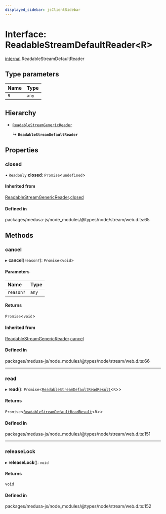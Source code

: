 ```yaml
---
displayed_sidebar: jsClientSidebar
---
```


# Interface: ReadableStreamDefaultReader<R\>

[internal](../modules/internal-8.md).ReadableStreamDefaultReader

## Type parameters

| Name | Type |
| :------ | :------ |
| `R` | `any` |

## Hierarchy

- [`ReadableStreamGenericReader`](internal-8.ReadableStreamGenericReader.md)

  ↳ **`ReadableStreamDefaultReader`**

## Properties

### closed

• `Readonly` **closed**: `Promise`<`undefined`\>

#### Inherited from

[ReadableStreamGenericReader](internal-8.ReadableStreamGenericReader.md).[closed](internal-8.ReadableStreamGenericReader.md#closed)

#### Defined in

packages/medusa-js/node_modules/@types/node/stream/web.d.ts:65

## Methods

### cancel

▸ **cancel**(`reason?`): `Promise`<`void`\>

#### Parameters

| Name | Type |
| :------ | :------ |
| `reason?` | `any` |

#### Returns

`Promise`<`void`\>

#### Inherited from

[ReadableStreamGenericReader](internal-8.ReadableStreamGenericReader.md).[cancel](internal-8.ReadableStreamGenericReader.md#cancel)

#### Defined in

packages/medusa-js/node_modules/@types/node/stream/web.d.ts:66

___

### read

▸ **read**(): `Promise`<[`ReadableStreamDefaultReadResult`](../modules/internal-8.md#readablestreamdefaultreadresult)<`R`\>\>

#### Returns

`Promise`<[`ReadableStreamDefaultReadResult`](../modules/internal-8.md#readablestreamdefaultreadresult)<`R`\>\>

#### Defined in

packages/medusa-js/node_modules/@types/node/stream/web.d.ts:151

___

### releaseLock

▸ **releaseLock**(): `void`

#### Returns

`void`

#### Defined in

packages/medusa-js/node_modules/@types/node/stream/web.d.ts:152
